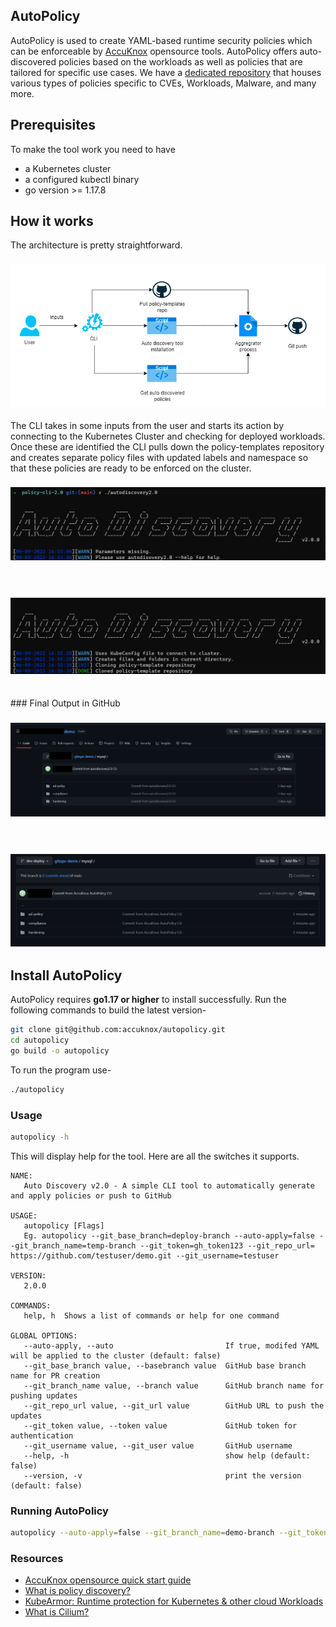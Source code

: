 
AutoPolicy
---

AutoPolicy is used to create YAML-based runtime security policies which can be enforceable by [AccuKnox](https://www.accuknox.com/) opensource tools. AutoPolicy offers auto-discovered policies based on the workloads as well as policies that are tailored for specific use cases.
We have a [dedicated repository](https://github.com/kubearmor/policy-templates) that houses various types of policies specific to CVEs, Workloads, Malware, and many more. 


## Prerequisites

To make the tool work you need to have
 - a Kubernetes cluster 
 - a configured kubectl binary 
 - go version >= 1.17.8

## How it works
The architecture is pretty straightforward. 
<h3 align="center">
  <img src="./images/architecture.png" alt="architecture"></a>
</h3>


The CLI takes in some inputs from the user and starts its action by connecting to the Kubernetes Cluster and checking for deployed workloads. Once these are identified the CLI pulls down the policy-templates repository and creates separate policy files with updated labels and namespace so that these policies are ready to be enforced on the cluster.

<h3 align="center">
  <img src="./images/discovery-1.png" alt="output-1"></a>
</h3>

</br>

<h3 align="center">
  <img src="./images/discovery-2.png" alt="output-2"></a>
</h3>

</br>
### Final Output in GitHub

 <h3 align="center">
   <img src="./images/discovery-3.png" alt="output-3"></a>
 </h3>

</br>

 <h3 align="center">
   <img src="./images/discovery-4.png" alt="output-4"></a>
 </h3>

## Install AutoPolicy

AutoPolicy requires  **go1.17 or higher**  to install successfully. Run the following commands to build the latest version-
```sh
git clone git@github.com:accuknox/autopolicy.git
cd autopolicy
go build -o autopolicy
```
To run the program use-
```sh
./autopolicy
```


### Usage

```sh
autopolicy -h
```

This will display help for the tool. Here are all the switches it supports.


```console
NAME:
   Auto Discovery v2.0 - A simple CLI tool to automatically generate and apply policies or push to GitHub

USAGE:
   autopolicy [Flags]
   Eg. autopolicy --git_base_branch=deploy-branch --auto-apply=false --git_branch_name=temp-branch --git_token=gh_token123 --git_repo_url= https://github.com/testuser/demo.git --git_username=testuser

VERSION:
   2.0.0

COMMANDS:
   help, h  Shows a list of commands or help for one command

GLOBAL OPTIONS:
   --auto-apply, --auto                         If true, modifed YAML will be applied to the cluster (default: false)
   --git_base_branch value, --basebranch value  GitHub base branch name for PR creation
   --git_branch_name value, --branch value      GitHub branch name for pushing updates
   --git_repo_url value, --git_url value        GitHub URL to push the updates
   --git_token value, --token value             GitHub token for authentication
   --git_username value, --git_user value       GitHub username
   --help, -h                                   show help (default: false)
   --version, -v                                print the version (default: false)
```

### Running AutoPolicy

```sh
autopolicy --auto-apply=false --git_branch_name=demo-branch --git_token=ghp_gittokenqwerty  --git_repo_url=https://github.com/demo-user/demo-repo.git --git_username=demo-user --git_base_branch=demo-base-branch
```

### Resources

- [AccuKnox opensource quick start guide](https://help.accuknox.com/open-source/quick_start_guide/) 
- [What is policy discovery?](https://help.accuknox.com/getting-started/policy-discovery/)
- [KubeArmor: Runtime protection for Kubernetes & other cloud Workloads ](https://kubearmor.io/) 
- [What is Cilium?](https://help.accuknox.com/open-source/what-is-cilium/) 
